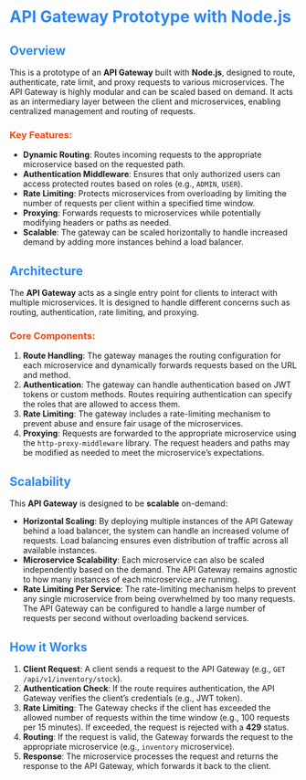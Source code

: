 # <span style="color: #2d87f0;">API Gateway Prototype with Node.js</span>

## <span style="color: #2d87f0;">Overview</span>

This is a prototype of an **API Gateway** built with **Node.js**, designed to route, authenticate, rate limit, and proxy requests to various microservices. The API Gateway is highly modular and can be scaled based on demand. It acts as an intermediary layer between the client and microservices, enabling centralized management and routing of requests.

### <span style="color: #e64a19;">Key Features:</span>

- **Dynamic Routing**: Routes incoming requests to the appropriate microservice based on the requested path.
- **Authentication Middleware**: Ensures that only authorized users can access protected routes based on roles (e.g., `ADMIN`, `USER`).
- **Rate Limiting**: Protects microservices from overloading by limiting the number of requests per client within a specified time window.
- **Proxying**: Forwards requests to microservices while potentially modifying headers or paths as needed.
- **Scalable**: The gateway can be scaled horizontally to handle increased demand by adding more instances behind a load balancer.

## <span style="color: #2d87f0;">Architecture</span>

The **API Gateway** acts as a single entry point for clients to interact with multiple microservices. It is designed to handle different concerns such as routing, authentication, rate limiting, and proxying.

### <span style="color: #e64a19;">Core Components:</span>

1. **Route Handling**: The gateway manages the routing configuration for each microservice and dynamically forwards requests based on the URL and method.
2. **Authentication**: The gateway can handle authentication based on JWT tokens or custom methods. Routes requiring authentication can specify the roles that are allowed to access them.
3. **Rate Limiting**: The gateway includes a rate-limiting mechanism to prevent abuse and ensure fair usage of the microservices.
4. **Proxying**: Requests are forwarded to the appropriate microservice using the `http-proxy-middleware` library. The request headers and paths may be modified as needed to meet the microservice’s expectations.

## <span style="color: #2d87f0;">Scalability</span>

This **API Gateway** is designed to be **scalable** on-demand:

- **Horizontal Scaling**: By deploying multiple instances of the API Gateway behind a load balancer, the system can handle an increased volume of requests. Load balancing ensures even distribution of traffic across all available instances.
- **Microservice Scalability**: Each microservice can also be scaled independently based on the demand. The API Gateway remains agnostic to how many instances of each microservice are running.
- **Rate Limiting Per Service**: The rate-limiting mechanism helps to prevent any single microservice from being overwhelmed by too many requests. The API Gateway can be configured to handle a large number of requests per second without overloading backend services.

## <span style="color: #2d87f0;">How it Works</span>

1. **Client Request**: A client sends a request to the API Gateway (e.g., `GET /api/v1/inventory/stock`).
2. **Authentication Check**: If the route requires authentication, the API Gateway verifies the client’s credentials (e.g., JWT token).
3. **Rate Limiting**: The Gateway checks if the client has exceeded the allowed number of requests within the time window (e.g., 100 requests per 15 minutes). If exceeded, the request is rejected with a **429** status.
4. **Routing**: If the request is valid, the Gateway forwards the request to the appropriate microservice (e.g., `inventory` microservice).
5. **Response**: The microservice processes the request and returns the response to the API Gateway, which forwards it back to the client.
